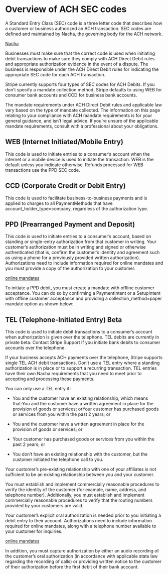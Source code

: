 # Overview of ACH SEC codes

A Standard Entry Class (SEC) code is a three letter code that describes how a customer or business authorized an ACH transaction. SEC codes are defined and maintained by Nacha, the governing body for the ACH network.

[Nacha](https://www.nacha.org/newrules)

Businesses must make sure that the correct code is used when initiating debit transactions to make sure they comply with ACH Direct Debit rules and appropriate authorization evidence in the event of a dispute. The business is responsible under the ACH Direct Debit rules for indicating the appropriate SEC code for each ACH transaction.

Stripe currently supports four types of SEC codes for ACH Debits. If you don’t specify a mandate collection method, Stripe defaults to using WEB for consumer bank accounts and CCD for business bank accounts.

The mandate requirements under ACH Direct Debit rules and applicable law vary based on the type of mandate collected. The information on this page relating to your compliance with ACH mandate requirements is for your general guidance, and isn’t legal advice. If you’re unsure of the applicable mandate requirements, consult with a professional about your obligations.

## WEB (Internet Initiated/Mobile Entry)

This code is used to initiate entries to a consumer’s account when the internet or a mobile device is used to initiate the transaction. WEB is the default unless you indicate otherwise. Refunds processed for WEB transactions use the PPD SEC code.

## CCD (Corporate Credit or Debit Entry)

This code is used to facilitate business-to-business payments and is applied to charges to all PaymentMethods that have account_holder_type=company, regardless of the authorization type.

## PPD (Prearranged Payment and Deposit)

This code is used to initiate entries to a consumer’s account, based on standing or single-entry authorization from that customer in writing. Your customer’s authorization must be in writing and signed or otherwise authenticated (that is, confirm the customer’s identity and agreement such as using a phone for a previously provided written authorization). Authorizations need to include information required for online mandates and you must provide a copy of the authorization to your customer.

[online mandates](/payments/ach-debit#mandates-for-online-custom-payment-forms)

To initiate a PPD debit, you must create a mandate with offline customer acceptance. You can do so by confirming a PaymentIntent or a SetupIntent with offline customer acceptance and providing a collection_method=paper mandate option as shown below:

## TEL (Telephone-Initiated Entry) Beta

This code is used to initiate debit transactions to a consumer’s account when authorization is given over the telephone. TEL debits are currently in private beta. Contact Stripe Support if you initiate bank debits to consumer accounts over the telephone.

If your business accepts ACH payments over the telephone, Stripe supports single TEL ACH debit transactions. Don’t use a TEL entry where a standing authorization is in place or to support a recurring transaction. TEL entries have their own Nacha requirements that you need to meet prior to accepting and processing these payments.

You can only use a TEL entry if:

- You and the customer have an existing relationship, which means that:You and the customer have a written agreement in place for the provision of goods or services; orYour customer has purchased goods or services from you within the past 2 years; or

- You and the customer have a written agreement in place for the provision of goods or services; or

- Your customer has purchased goods or services from you within the past 2 years; or

- You don’t have an existing relationship with the customer, but the customer initiated the telephone call to you.

Your customer’s pre-existing relationship with one of your affiliates is not sufficient to be an existing relationship between you and your customer.

You must establish and implement commercially reasonable procedures to verify the identity of the customer (for example, name, address, and telephone number). Additionally, you must establish and implement commercially reasonable procedures to verify that the routing numbers provided by your customers are valid.

Your customer’s explicit oral authorization is needed prior to you initiating a debit entry to their account. Authorizations need to include information required for online mandates, along with a telephone number available to your customer for inquiries.

[online mandates](/payments/ach-debit#mandates-for-online-custom-payment-forms)

In addition, you must capture authorization by either an audio recording of the customer’s oral authorization (in accordance with applicable state law regarding the recording of calls) or providing written notice to the customer of their authorization before the first debit of their bank account.
